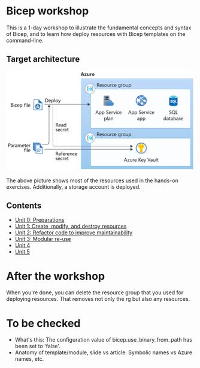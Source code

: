 # Bicep workshop

This is a 1-day workshop to illustrate the fundamental concepts and syntax of Bicep, and to learn how deploy resources with Bicep templates on the command-line.

## Target architecture

![Target architecture](https://github.com/mikkokallio/bicep-workshop/blob/main/images/architecture.png)

The above picture shows most of the resources used in the hands-on exercises. Additionally, a storage account is deployed.

## Contents

- [Unit 0: Preparations](https://github.com/mikkokallio/bicep-workshop/blob/main/docs/unit_0.md)
- [Unit 1: Create, modify, and destroy resources](https://github.com/mikkokallio/bicep-workshop/blob/main/docs/unit_1.md)
- [Unit 2: Refactor code to improve maintainability](https://github.com/mikkokallio/bicep-workshop/blob/main/docs/unit_2.md)
- [Unit 3: Modular re-use](https://github.com/mikkokallio/bicep-workshop/blob/main/docs/unit_3.md)
- [Unit 4](https://github.com/mikkokallio/bicep-workshop/blob/main/docs/unit_4.md)
- [Unit 5](https://github.com/mikkokallio/bicep-workshop/blob/main/docs/unit_5.md)

# After the workshop

When you're done, you can delete the resource group that you used for deploying resources. That removes not only the rg but also any resources.

# To be checked
- What's this: The configuration value of bicep.use_binary_from_path has been set to 'false'.
- Anatomy of template/module, slide vs article. Symbolic names vs Azure names, etc.
